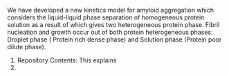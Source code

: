 We have developed a new kinetics model for amyloid aggregation which considers the liquid-liquid phase separation of homogeneous protein solution as a result of which gives two heterogeneous protein phase. Fibril nucleation and growth occur out of both protein heterogeneous phases: Droplet phase ( Protein rich dense phase) and Solution phase (Protein poor dilute phase). 
1. Repository Contents:
This explains
3. 

